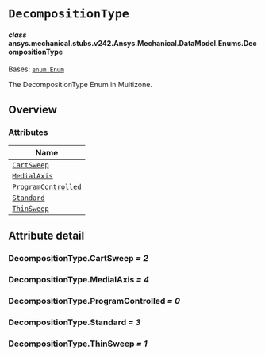 # `DecompositionType`

<a id="ansys.mechanical.stubs.v242.Ansys.Mechanical.DataModel.Enums.DecompositionType"></a>

#### *class* ansys.mechanical.stubs.v242.Ansys.Mechanical.DataModel.Enums.DecompositionType

Bases: [`enum.Enum`](https://docs.python.org/3/library/enum.html#enum.Enum)

The DecompositionType Enum in Multizone.

<!-- !! processed by numpydoc !! -->

<a id="overview"></a>

## Overview

### Attributes

| Name |
| ------------------------------------------------------------- |
| [`CartSweep`](#DecompositionType.CartSweep) |
| [`MedialAxis`](#DecompositionType.MedialAxis) |
| [`ProgramControlled`](#DecompositionType.ProgramControlled) |
| [`Standard`](#DecompositionType.Standard) |
| [`ThinSweep`](#DecompositionType.ThinSweep) |

<a id="attribute-detail"></a>

## Attribute detail

<a id="DecompositionType.CartSweep"></a>

### DecompositionType.CartSweep *= 2*

<a id="DecompositionType.MedialAxis"></a>

### DecompositionType.MedialAxis *= 4*

<a id="DecompositionType.ProgramControlled"></a>

### DecompositionType.ProgramControlled *= 0*

<a id="DecompositionType.Standard"></a>

### DecompositionType.Standard *= 3*

<a id="DecompositionType.ThinSweep"></a>

### DecompositionType.ThinSweep *= 1*


